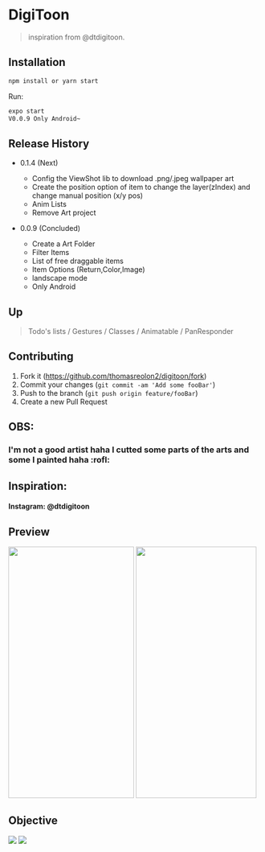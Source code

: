 # DigiToon
> inspiration from @dtdigitoon.

## Installation

```sh
npm install or yarn start
```

Run:

```sh
expo start
V0.0.9 Only Android~
```

## Release History

* 0.1.4 (Next)
    * Config the ViewShot lib to download .png/.jpeg wallpaper art
    * Create the position option of item to change the layer(zIndex) and change manual position (x/y pos)
    * Anim Lists
    * Remove Art project
    
* 0.0.9 (Concluded)
    * Create a Art Folder
    * Filter Items
    * List of free draggable items
    * Item Options (Return,Color,Image)
    * landscape mode
    * Only Android

## Up

> Todo's lists /
> Gestures /
> Classes /
> Animatable /
> PanResponder 

## Contributing

1. Fork it (<https://github.com/thomasreolon2/digitoon/fork>)
2. Commit your changes (`git commit -am 'Add some fooBar'`)
3. Push to the branch (`git push origin feature/fooBar`)
4. Create a new Pull Request

## OBS:
 <h3>I'm not a good artist haha ​​I cutted some parts of the arts and some I painted haha :rofl:	</h3>

## Inspiration:
 <h4> Instagram: @dtdigitoon	</h4>



## Preview

<img src="https://i.giphy.com/media/vpDKQimEvQuENfBdqy/giphy.webp" width="250" height="500"> <img src="https://i.ibb.co/DwKhX5L/example.png" width="240" height="500">

## Objective
<img src="https://instagram.fnvt1-1.fna.fbcdn.net/v/t51.2885-15/sh0.08/e35/s640x640/94477540_259532908425544_3175183312339687719_n.jpg?_nc_ht=instagram.fnvt1-1.fna.fbcdn.net&_nc_cat=104&_nc_ohc=koT0sX67NnEAX-YQzlp&oh=529aa86ba40da0ede83f426b517aff12&oe=5F90C2EB">
<img src="https://instagram.fnvt1-1.fna.fbcdn.net/v/t51.2885-15/sh0.08/e35/s640x640/95688270_2748763058684781_3468710427250299789_n.jpg?_nc_ht=instagram.fnvt1-1.fna.fbcdn.net&_nc_cat=109&_nc_ohc=itOkeftdwHcAX-g17hy&oh=68f7c1309355ba03583172811e64885f&oe=5F919FFA">

